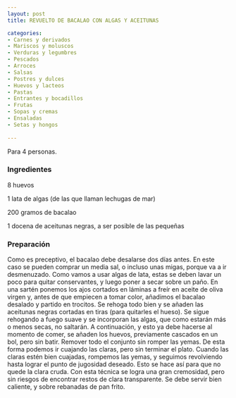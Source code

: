 ```yaml
---
layout: post
title: REVUELTO DE BACALAO CON ALGAS Y ACEITUNAS

categories:
- Carnes y derivados
- Mariscos y moluscos
- Verduras y legumbres
- Pescados
- Arroces
- Salsas
- Postres y dulces
- Huevos y lacteos
- Pastas
- Entrantes y bocadillos
- Frutas
- Sopas y cremas
- Ensaladas
- Setas y hongos
 
---
```

Para 4 personas.

<h3>Ingredientes</h3>

8 huevos

1 lata de algas (de las que llaman lechugas de mar)

200 gramos de bacalao

1 docena de aceitunas negras, a ser posible de las pequeñas

<h3>Preparación</h3>

Como es preceptivo, el bacalao debe desalarse dos días antes. En este caso se pueden comprar un media sal, o incluso unas migas, porque va a ir desmenuzado. Como vamos a usar algas de lata, estas se deben lavar un poco para quitar conservantes, y luego poner a secar sobre un paño. En una sartén ponemos los ajos cortados en láminas a freír en aceite de oliva virgen y, antes de que empiecen a tomar color, añadimos el bacalao desalado y partido en trocitos. Se rehoga todo bien y se añaden las aceitunas negras cortadas en tiras (para quitarles el hueso). Se sigue rehogando a fuego suave y se incorporan las algas, que como estarán más o menos secas, no saltarán. A continuación, y esto ya debe hacerse al momento de comer, se añaden los huevos, previamente cascados en un bol, pero sin batir. Remover todo el conjunto sin romper las yemas. De esta forma podemos ir cuajando las claras, pero sin terminar el plato. Cuando las claras estén bien cuajadas, rompemos las yemas, y seguimos revolviendo hasta lograr el punto de jugosidad deseado. Esto se hace así para que no quede la clara cruda. Con esta técnica se logra una gran cremosidad, pero sin riesgos de encontrar restos de clara transparente. Se debe servir bien caliente, y sobre rebanadas de pan frito.


